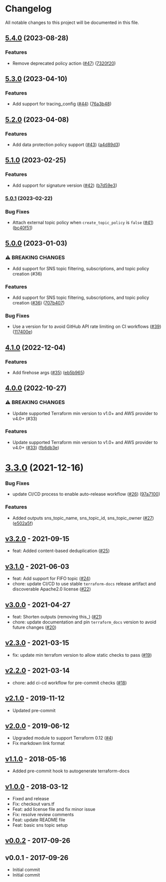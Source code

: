 # Changelog

All notable changes to this project will be documented in this file.

## [5.4.0](https://github.com/terraform-aws-modules/terraform-aws-sns/compare/v5.3.0...v5.4.0) (2023-08-28)


### Features

* Remove deprecated policy action  ([#47](https://github.com/terraform-aws-modules/terraform-aws-sns/issues/47)) ([7320f20](https://github.com/terraform-aws-modules/terraform-aws-sns/commit/7320f20294e400322a892e7d71c144458b3416d7))

## [5.3.0](https://github.com/terraform-aws-modules/terraform-aws-sns/compare/v5.2.0...v5.3.0) (2023-04-10)


### Features

* Add support for tracing_config ([#44](https://github.com/terraform-aws-modules/terraform-aws-sns/issues/44)) ([76a3b48](https://github.com/terraform-aws-modules/terraform-aws-sns/commit/76a3b481e6f7376a6af7df7f02e552d9b5683b38))

## [5.2.0](https://github.com/terraform-aws-modules/terraform-aws-sns/compare/v5.1.0...v5.2.0) (2023-04-08)


### Features

* Add data protection policy support ([#43](https://github.com/terraform-aws-modules/terraform-aws-sns/issues/43)) ([a4d89d3](https://github.com/terraform-aws-modules/terraform-aws-sns/commit/a4d89d3281b3d9bcc70e731e652944501fe4dc8d))

## [5.1.0](https://github.com/terraform-aws-modules/terraform-aws-sns/compare/v5.0.1...v5.1.0) (2023-02-25)


### Features

* Add support for signature version ([#42](https://github.com/terraform-aws-modules/terraform-aws-sns/issues/42)) ([b7d59e3](https://github.com/terraform-aws-modules/terraform-aws-sns/commit/b7d59e3d0c46232fb956e7ba7a6be1c200dee966))

### [5.0.1](https://github.com/terraform-aws-modules/terraform-aws-sns/compare/v5.0.0...v5.0.1) (2023-02-22)


### Bug Fixes

* Attach external topic policy when `create_topic_policy` is `false` ([#41](https://github.com/terraform-aws-modules/terraform-aws-sns/issues/41)) ([bc40f51](https://github.com/terraform-aws-modules/terraform-aws-sns/commit/bc40f510681a8e04362d4a41e552b72cd9a913d0))

## [5.0.0](https://github.com/terraform-aws-modules/terraform-aws-sns/compare/v4.1.0...v5.0.0) (2023-01-03)


### ⚠ BREAKING CHANGES

* Add support for SNS topic filtering, subscriptions, and topic policy creation (#36)

### Features

* Add support for SNS topic filtering, subscriptions, and topic policy creation ([#36](https://github.com/terraform-aws-modules/terraform-aws-sns/issues/36)) ([707b407](https://github.com/terraform-aws-modules/terraform-aws-sns/commit/707b407f0cfb37aee2dc99f9a2e693c5845d503a))


### Bug Fixes

* Use a version for  to avoid GitHub API rate limiting on CI workflows ([#39](https://github.com/terraform-aws-modules/terraform-aws-sns/issues/39)) ([117400e](https://github.com/terraform-aws-modules/terraform-aws-sns/commit/117400e7d35562a6e911e77eb2e6eb05e32ac5a0))

## [4.1.0](https://github.com/terraform-aws-modules/terraform-aws-sns/compare/v4.0.0...v4.1.0) (2022-12-04)


### Features

* Add firehose args ([#35](https://github.com/terraform-aws-modules/terraform-aws-sns/issues/35)) ([eb5b965](https://github.com/terraform-aws-modules/terraform-aws-sns/commit/eb5b96574e9bd0bd6454dedb6e90eeaf3b694fe7))

## [4.0.0](https://github.com/terraform-aws-modules/terraform-aws-sns/compare/v3.3.0...v4.0.0) (2022-10-27)


### ⚠ BREAKING CHANGES

* Update supported Terraform min version to v1.0+ and AWS provider to v4.0+ (#33)

### Features

* Update supported Terraform min version to v1.0+ and AWS provider to v4.0+ ([#33](https://github.com/terraform-aws-modules/terraform-aws-sns/issues/33)) ([fb6db3e](https://github.com/terraform-aws-modules/terraform-aws-sns/commit/fb6db3e0cce10604d732ff269aa6f50e1d240066))

# [3.3.0](https://github.com/terraform-aws-modules/terraform-aws-sns/compare/v3.2.0...v3.3.0) (2021-12-16)


### Bug Fixes

* update CI/CD process to enable auto-release workflow ([#26](https://github.com/terraform-aws-modules/terraform-aws-sns/issues/26)) ([97a7100](https://github.com/terraform-aws-modules/terraform-aws-sns/commit/97a7100685e29a8901365ebff79efeac7225bf36))


### Features

* Added outputs sns_topic_name, sns_topic_id, sns_topic_owner ([#27](https://github.com/terraform-aws-modules/terraform-aws-sns/issues/27)) ([e502a5f](https://github.com/terraform-aws-modules/terraform-aws-sns/commit/e502a5f2d71a490d41927fd5c1a84037163388f7))

<a name="v3.2.0"></a>
## [v3.2.0] - 2021-09-15

- feat: Added content-based deduplication ([#25](https://github.com/terraform-aws-modules/terraform-aws-sns/issues/25))


<a name="v3.1.0"></a>
## [v3.1.0] - 2021-06-03

- feat: Add support for FIFO topic ([#24](https://github.com/terraform-aws-modules/terraform-aws-sns/issues/24))
- chore: update CI/CD to use stable `terraform-docs` release artifact and discoverable Apache2.0 license ([#22](https://github.com/terraform-aws-modules/terraform-aws-sns/issues/22))


<a name="v3.0.0"></a>
## [v3.0.0] - 2021-04-27

- feat: Shorten outputs (removing this_) ([#21](https://github.com/terraform-aws-modules/terraform-aws-sns/issues/21))
- chore: update documentation and pin `terraform_docs` version to avoid future changes ([#20](https://github.com/terraform-aws-modules/terraform-aws-sns/issues/20))


<a name="v2.3.0"></a>
## [v2.3.0] - 2021-03-15

- fix: update min terrafom version to allow static checks to pass ([#19](https://github.com/terraform-aws-modules/terraform-aws-sns/issues/19))


<a name="v2.2.0"></a>
## [v2.2.0] - 2021-03-14

- chore: add ci-cd workflow for pre-commit checks ([#18](https://github.com/terraform-aws-modules/terraform-aws-sns/issues/18))


<a name="v2.1.0"></a>
## [v2.1.0] - 2019-11-12

- Updated pre-commit


<a name="v2.0.0"></a>
## [v2.0.0] - 2019-06-12

- Upgraded module to support Terraform 0.12 ([#4](https://github.com/terraform-aws-modules/terraform-aws-sns/issues/4))
- Fix markdown link format


<a name="v1.1.0"></a>
## [v1.1.0] - 2018-05-16

- Added pre-commit hook to autogenerate terraform-docs


<a name="v1.0.0"></a>
## [v1.0.0] - 2018-03-12

- Fixed and release
- Fix: checkout vars.tf
- Feat: add license file and fix minor issue
- Fix: resolve review comments
- Feat: update README file
- Feat: basic sns topic setup


<a name="v0.0.2"></a>
## [v0.0.2] - 2017-09-26



<a name="v0.0.1"></a>
## v0.0.1 - 2017-09-26

- Initial commit
- Initial commit


[Unreleased]: https://github.com/terraform-aws-modules/terraform-aws-sns/compare/v3.2.0...HEAD
[v3.2.0]: https://github.com/terraform-aws-modules/terraform-aws-sns/compare/v3.1.0...v3.2.0
[v3.1.0]: https://github.com/terraform-aws-modules/terraform-aws-sns/compare/v3.0.0...v3.1.0
[v3.0.0]: https://github.com/terraform-aws-modules/terraform-aws-sns/compare/v2.3.0...v3.0.0
[v2.3.0]: https://github.com/terraform-aws-modules/terraform-aws-sns/compare/v2.2.0...v2.3.0
[v2.2.0]: https://github.com/terraform-aws-modules/terraform-aws-sns/compare/v2.1.0...v2.2.0
[v2.1.0]: https://github.com/terraform-aws-modules/terraform-aws-sns/compare/v2.0.0...v2.1.0
[v2.0.0]: https://github.com/terraform-aws-modules/terraform-aws-sns/compare/v1.1.0...v2.0.0
[v1.1.0]: https://github.com/terraform-aws-modules/terraform-aws-sns/compare/v1.0.0...v1.1.0
[v1.0.0]: https://github.com/terraform-aws-modules/terraform-aws-sns/compare/v0.0.2...v1.0.0
[v0.0.2]: https://github.com/terraform-aws-modules/terraform-aws-sns/compare/v0.0.1...v0.0.2
